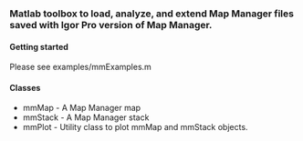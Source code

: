 ### Matlab toolbox to load, analyze, and extend Map Manager files saved with Igor Pro version of Map Manager.


#### Getting started
 
Please see examples/mmExamples.m


#### Classes

 - mmMap - A Map Manager map
 - mmStack - A Map Manager stack
 - mmPlot - Utility class to plot mmMap and mmStack objects.
 
